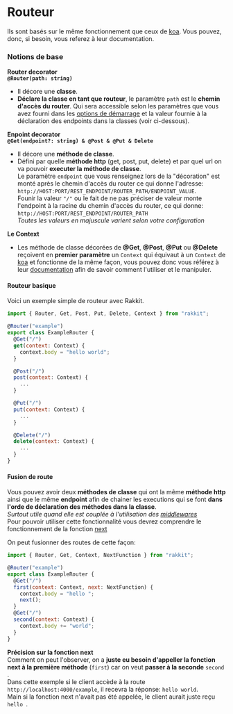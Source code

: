 # Routeur
Ils sont basés sur le même fonctionnement que ceux de [koa](https://koajs.com/). Vous pouvez, donc, si besoin, vous referez à leur documentation.

### Notions de base
**Router decorator**  
**`@Router(path: string)`**  
- Il décore une **classe**.  
- **Déclare la classe en tant que routeur**, le paramètre `path` est le **chemin d'accès du router**. Qui sera accessible selon les paramètres que vous avez fourni dans les [options de démarrage](http://localhost:3000/#/fr/GettingStarted?id=param%C3%A8tres-de-d%C3%A9marrage) et la valeur fournie à la déclaration des endpoints dans la classes (voir ci-dessous).  

**Enpoint decorator**  
**`@Get(endpoint?: string) & @Post & @Put & Delete`**  
- Il décore une **méthode de classe**.  
- Défini par quelle **méthode http** (get, post, put, delete) et par quel url on va pouvoir **executer la méthode de classe**.  
Le paramètre `endpoint` que vous renseignez lors de la "décoration" est monté après le chemin d'accès du router ce qui donne l'adresse: `http://HOST:PORT/REST_ENDPOINT/ROUTER_PATH/ENDPOINT_VALUE`.  
Founir la valeur `"/"` ou le fait de ne pas préciser de valeur monte l'endpoint à la racine du chemin d'accès du router, ce qui donne: `http://HOST:PORT/REST_ENDPOINT/ROUTER_PATH`  
_Toutes les valeurs en majuscule varient selon votre configuration_

**Le Context**  
- Les méthode de classe décorées de **@Get**, **@Post**, **@Put** ou **@Delete** reçoivent en **premier paramètre** un `Context` qui équivaut à un `Context` de [koa](https://koajs.com/) et fonctionne de la même façon, vous pouvez donc vous référez à leur [documentation](https://koajs.com/) afin de savoir comment l'utiliser et le manipuler.

#### Routeur basique
Voici un exemple simple de routeur avec Rakkit.
```javascript
import { Router, Get, Post, Put, Delete, Context } from "rakkit";

@Router("example")
export class ExampleRouter {
  @Get("/")
  get(context: Context) {
    context.body = "hello world";
  }

  @Post("/")
  post(context: Context) {
    ...
  }

  @Put("/")
  put(context: Context) {
    ...
  }

  @Delete("/")
  delete(context: Context) {
    ...
  }
}
```

#### Fusion de route
Vous pouvez avoir deux **méthodes de classe** qui ont la même **méthode http** ainsi que le même **endpoint** afin de chainer les executions qui se font **dans l'orde de déclaration des méthodes dans la classe**.  
_Surtout utile quand elle est couplée à l'utilisation des [middlewares](http://localhost:3000/#/fr/Middleware)_  
Pour pouvoir utiliser cette fonctionnalité vous devrez comprendre le fonctionnement de la fonction [next](http://localhost:3000/#/fr/Middleware?id=avant-tout-la-fonction-next)

On peut fusionner des routes de cette façon:
```javascript
import { Router, Get, Context, NextFunction } from "rakkit";

@Router("example")
export class ExampleRouter {
  @Get("/")
  first(context: Context, next: NextFunction) {
    context.body = "hello ";
    next();
  }
  @Get("/")
  second(context: Context) {
    context.body += "world";
  }
}
```

**Précision sur la fonction next**  
Comment on peut l'observer, on a **juste eu besoin d'appeller la fonction next à la première méthode** (`first`) car on veut **passer à la seconde** `second` .  
Dans cette exemple si le client accède à la route `http://localhost:4000/example`, il recevra la réponse: `hello world`.  
Main si la fonction next n'avait pas été appelée, le client aurait juste reçu `hello `.
